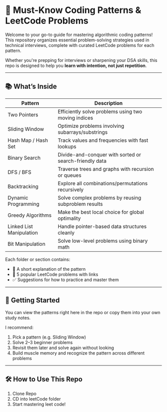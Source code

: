 # 🧠 Must-Know Coding Patterns & LeetCode Problems

Welcome to your go-to guide for mastering algorithmic coding patterns! This repository organizes essential problem-solving strategies used in technical interviews, complete with curated LeetCode problems for each pattern.

Whether you're prepping for interviews or sharpening your DSA skills, this repo is designed to help you **learn with intention, not just repetition**.

---

## 📚 What’s Inside

| Pattern                  | Description                                            |
| ------------------------ | ------------------------------------------------------ |
| Two Pointers             | Efficiently solve problems using two moving indices    |
| Sliding Window           | Optimize problems involving subarrays/substrings       |
| Hash Map / Hash Set      | Track values and frequencies with fast lookups         |
| Binary Search            | Divide-and-conquer with sorted or search-friendly data |
| DFS / BFS                | Traverse trees and graphs with recursion or queues     |
| Backtracking             | Explore all combinations/permutations recursively      |
| Dynamic Programming      | Solve complex problems by reusing subproblem results   |
| Greedy Algorithms        | Make the best local choice for global optimality       |
| Linked List Manipulation | Handle pointer-based data structures cleanly           |
| Bit Manipulation         | Solve low-level problems using binary math             |

Each folder or section contains:

- 📌 A short explanation of the pattern
- 🧩 5 popular LeetCode problems with links
- ✅ Suggestions for how to practice and master them

---

## 🚀 Getting Started

You can view the patterns right here in the repo or copy them into your own study notes.

I recommend:

1. Pick a pattern (e.g. Sliding Window)
2. Solve 2–3 beginner problems
3. Revisit them later and solve again without looking
4. Build muscle memory and recognize the pattern across different problems

---

## 🛠 How to Use This Repo

1. Clone Repo
2. CD into leetCode folder
3. Start mastering leet code!
